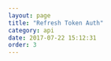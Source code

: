 ```yaml
---
layout: page
title: "Refresh Token Auth"
category: api
date: 2017-07-22 15:12:31
order: 3
---
```



